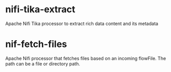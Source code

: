 # nifi-tika-extract
Apache Nifi Tika processor to extract rich data content and its metadata

# nif-fetch-files
Apache Nifi processor that fetches files based on an incoming flowFile. The path can be a file or directory path.
